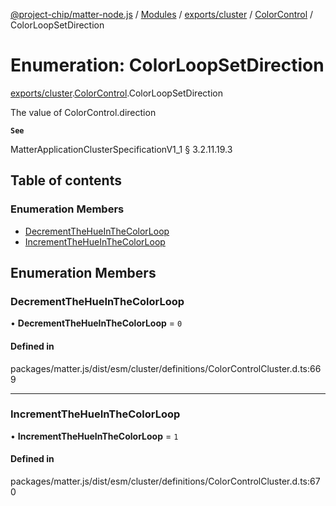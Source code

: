[@project-chip/matter-node.js](../README.md) / [Modules](../modules.md) / [exports/cluster](../modules/exports_cluster.md) / [ColorControl](../modules/exports_cluster.ColorControl.md) / ColorLoopSetDirection

# Enumeration: ColorLoopSetDirection

[exports/cluster](../modules/exports_cluster.md).[ColorControl](../modules/exports_cluster.ColorControl.md).ColorLoopSetDirection

The value of ColorControl.direction

**`See`**

MatterApplicationClusterSpecificationV1_1 § 3.2.11.19.3

## Table of contents

### Enumeration Members

- [DecrementTheHueInTheColorLoop](exports_cluster.ColorControl.ColorLoopSetDirection.md#decrementthehueinthecolorloop)
- [IncrementTheHueInTheColorLoop](exports_cluster.ColorControl.ColorLoopSetDirection.md#incrementthehueinthecolorloop)

## Enumeration Members

### DecrementTheHueInTheColorLoop

• **DecrementTheHueInTheColorLoop** = ``0``

#### Defined in

packages/matter.js/dist/esm/cluster/definitions/ColorControlCluster.d.ts:669

___

### IncrementTheHueInTheColorLoop

• **IncrementTheHueInTheColorLoop** = ``1``

#### Defined in

packages/matter.js/dist/esm/cluster/definitions/ColorControlCluster.d.ts:670
